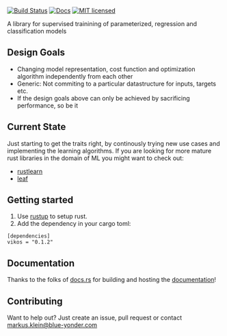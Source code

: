 [![Build Status](https://travis-ci.org/blue-yonder/vikos.svg?branch=master)](https://travis-ci.org/blue-yonder/vikos)
[![Docs](https://docs.rs/vikos/badge.svg)](https://docs.rs/vikos/)
[![MIT licensed](https://img.shields.io/github/license/mashape/apistatus.svg)](https://github.com/blue-yonder/vikos/blob/master/LICENSE)

A library for supervised trainining of parameterized, regression and classification models

Design Goals
------------

* Changing model representation, cost function and optimization algorithm independently from each other
* Generic: Not commiting to a particular datastructure for inputs, targets etc.
* If the design goals above can only be achieved by sacrificing performance, so be it 

Current State
-------------

Just starting to get the traits right, by continously trying new use cases
and implementing the learning algorithms. If you are looking for more mature
rust libraries in the domain of ML you might want to check out:
* [rustlearn]
* [leaf]

Getting started
---------------

1. Use [rustup] to setup rust.
3. Add the dependency in your cargo toml:
```
[dependencies]
vikos = "0.1.2"
```

Documentation
-------------

Thanks to the folks of [docs.rs] for building and hosting the [documentation]! 

Contributing
------------

Want to help out? Just create an issue, pull request or contact markus.klein@blue-yonder.com

[docs.rs]: https://docs.rs
[documentation]: https://docs.rs/vikos/
[rustup]:  http://www.rustup.rs
[rustlearn]: https://github.com/maciejkula/rustlearn
[leaf]: https://github.com/autumnai/leaf